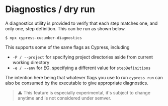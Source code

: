 # Diagnostics / dry run

A diagnostics utility is provided to verify that each step matches one, and only one, step definition. This can be run as shown below.

```
$ npx cypress-cucumber-diagnostics
```

This supports some of the same flags as Cypress, including

- `-P / --project` for specifying project directories aside from current working directory
- `-e / --env` for EG. specifying a different value for `stepDefinitions`

The intention here being that whatever flags you use to run `cypress run` can also be consumed by the executable to give appropriate diagnostics.

> :warning:	This feature is especially experimental, it's subject to change anytime and is not considered under semver.

